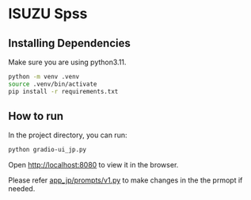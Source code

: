 # ISUZU Spss

## Installing Dependencies

Make sure you are using python3.11.

```bash
python -m venv .venv
source .venv/bin/activate
pip install -r requirements.txt
```

## How to run

In the project directory, you can run:

```bash
python gradio-ui_jp.py
```
Open [http://localhost:8080](http://localhost:8080) to view it in the browser.

Please refer [app_jp/prompts/v1.py](prompt) to make changes in the the prmopt if needed.

